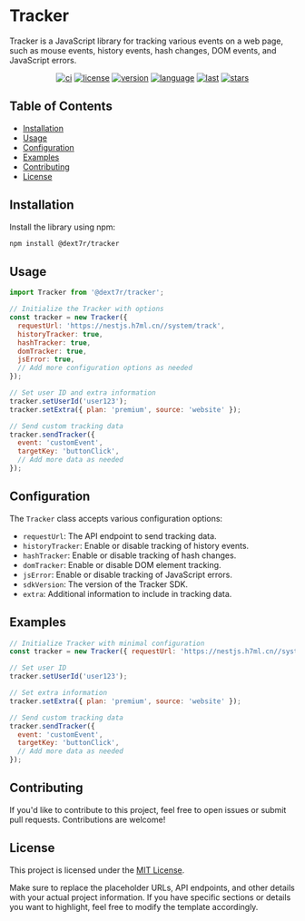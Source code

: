 # Tracker

Tracker is a JavaScript library for tracking various events on a web page, such as mouse events, history events, hash changes, DOM events, and JavaScript errors.

<div align="center">

[![ci](https://github.com/dext7r/tracker/actions/workflows/ci.yml/badge.svg?branch=master)](https://github.com/dext7r/tracker/actions/workflows/ci.yml)
[![license](https://img.shields.io/github/license/dext7r/tracker.svg)](https://github.com/dext7r/tracker/blob/master/LICENSE#L1)
[![version](https://img.shields.io/npm/v/@dext7r/tracker)](https://github.com/dext7r/tracker)
[![language](https://img.shields.io/github/languages/top/dext7r/tracker)](https://github.com/dext7r/tracker/search?l=css)
[![last](https://img.shields.io/github/last-commit/dext7r/tracker.svg)](https://github.com/dext7r/tracker/commits)
[![stars](https://img.shields.io/badge/Hosted-Vercel-brightgreen?style=flat&logo=Vercel)](https://amis.vercel.app/)

</div>

## Table of Contents

- [Installation](#installation)
- [Usage](#usage)
- [Configuration](#configuration)
- [Examples](#examples)
- [Contributing](#contributing)
- [License](#license)

## Installation

Install the library using npm:

```bash
npm install @dext7r/tracker
```

## Usage

```JavaScript
import Tracker from '@dext7r/tracker';

// Initialize the Tracker with options
const tracker = new Tracker({
  requestUrl: 'https://nestjs.h7ml.cn//system/track',
  historyTracker: true,
  hashTracker: true,
  domTracker: true,
  jsError: true,
  // Add more configuration options as needed
});

// Set user ID and extra information
tracker.setUserId('user123');
tracker.setExtra({ plan: 'premium', source: 'website' });

// Send custom tracking data
tracker.sendTracker({
  event: 'customEvent',
  targetKey: 'buttonClick',
  // Add more data as needed
});
```

## Configuration

The `Tracker` class accepts various configuration options:

- `requestUrl`: The API endpoint to send tracking data.
- `historyTracker`: Enable or disable tracking of history events.
- `hashTracker`: Enable or disable tracking of hash changes.
- `domTracker`: Enable or disable DOM element tracking.
- `jsError`: Enable or disable tracking of JavaScript errors.
- `sdkVersion`: The version of the Tracker SDK.
- `extra`: Additional information to include in tracking data.

## Examples

```JavaScript
// Initialize Tracker with minimal configuration
const tracker = new Tracker({ requestUrl: 'https://nestjs.h7ml.cn//system/track' });

// Set user ID
tracker.setUserId('user123');

// Set extra information
tracker.setExtra({ plan: 'premium', source: 'website' });

// Send custom tracking data
tracker.sendTracker({
  event: 'customEvent',
  targetKey: 'buttonClick',
  // Add more data as needed
});
```

## Contributing

If you'd like to contribute to this project, feel free to open issues or submit pull requests. Contributions are welcome!

## License

This project is licensed under the [MIT License](./LICENSE).

Make sure to replace the placeholder URLs, API endpoints, and other details with your actual project information. If you have specific sections or details you want to highlight, feel free to modify the template accordingly.
